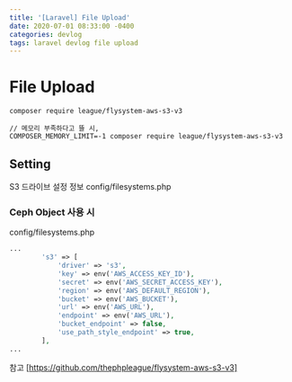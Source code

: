 ```yaml
---
title: '[Laravel] File Upload'
date: 2020-07-01 08:33:00 -0400
categories: devlog
tags: laravel devlog file upload
---
```


# File Upload

```
composer require league/flysystem-aws-s3-v3

// 메모리 부족하다고 뜰 시,
COMPOSER_MEMORY_LIMIT=-1 composer require league/flysystem-aws-s3-v3
```

## Setting

S3 드라이브 설정 정보 config/filesystems.php

### Ceph Object 사용 시

config/filesystems.php

```php
...
        's3' => [
            'driver' => 's3',
            'key' => env('AWS_ACCESS_KEY_ID'),
            'secret' => env('AWS_SECRET_ACCESS_KEY'),
            'region' => env('AWS_DEFAULT_REGION'),
            'bucket' => env('AWS_BUCKET'),
            'url' => env('AWS_URL'),
            'endpoint' => env('AWS_URL'),
            'bucket_endpoint' => false,
            'use_path_style_endpoint' => true,
        ],
...
```

참고 [https://github.com/thephpleague/flysystem-aws-s3-v3]
